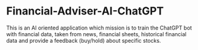 # Financial-Adviser-AI-ChatGPT
This is an AI oriented application which mission is to train the ChatGPT bot with financial data, taken from news, financial sheets, historical financial data and provide a feedback (buy/hold) about specific stocks.
